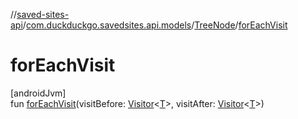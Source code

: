 //[saved-sites-api](../../../index.md)/[com.duckduckgo.savedsites.api.models](../index.md)/[TreeNode](index.md)/[forEachVisit](for-each-visit.md)

# forEachVisit

[androidJvm]\
fun [forEachVisit](for-each-visit.md)(visitBefore: [Visitor](../index.md#767226418%2FClasslikes%2F1379848315)&lt;[T](index.md)&gt;, visitAfter: [Visitor](../index.md#767226418%2FClasslikes%2F1379848315)&lt;[T](index.md)&gt;)
